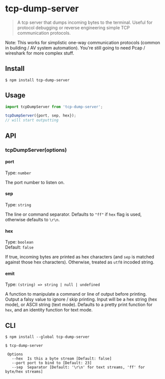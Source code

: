 # tcp-dump-server

> A tcp server that dumps incoming bytes to the terminal. Useful for protocol debugging or reverse engineering simple TCP communication protocols.

Note: This works for simplistic one-way communication protocols (common in building / AV system automation). You're still going to need Pcap / wireshark for more complex stuff.

## Install

```
$ npm install tcp-dump-server
```

## Usage

```js
import tcpDumpServer from 'tcp-dump-server';

tcpDumpServer({port, sep, hex});
// will start outputting
```

## API

### tcpDumpServer(options)

#### port

Type: `number`

The port number to listen on.

#### sep

Type: `string`

The line or command separator. Defaults to `"ff"` if `hex` flag is used, otherwise defaults to `\r\n`.

#### hex

Type: `boolean`\
Default: `false`

If true, incoming bytes are printed as hex characters (and `sep` is matched against those hex characters). Otherwise, treated as `utf8` incoded string.

#### emit

Type: `(string) => string | null | undefined`

A function to manipulate a command or line of output before printing. Output a falsy value to ignore / skip printing. Input will be a hex string (hex mode), or ASCII string (text mode). Defaults to a pretty print function for `hex`, and an identity function for text mode.

## CLI

```
$ npm install --global tcp-dump-server
```

```
$ tcp-dump-server

 Options
   --hex  Is this a byte stream [Default: false]
   --port port to bind to [Default: 23]
   --sep  Separator [Default: '\r\n' for text streams, 'ff' for byte/hex streams]
```
